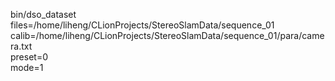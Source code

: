 bin/dso_dataset \
		files=/home/liheng/CLionProjects/StereoSlamData/sequence_01 \
		calib=/home/liheng/CLionProjects/StereoSlamData/sequence_01/para/camera.txt \
		preset=0 \
		mode=1
